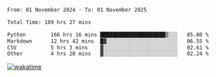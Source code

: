 <!--START_SECTION:waka-->

```txt
From: 01 November 2024 - To: 01 November 2025

Total Time: 189 hrs 27 mins

Python        166 hrs 16 mins █████████████████████▒░░░   85.80 %
Markdown      12 hrs 42 mins  █▓░░░░░░░░░░░░░░░░░░░░░░░   06.55 %
CSV           5 hrs 3 mins    ▓░░░░░░░░░░░░░░░░░░░░░░░░   02.61 %
Other         4 hrs 20 mins   ▓░░░░░░░░░░░░░░░░░░░░░░░░   02.24 %
```

<!--END_SECTION:waka-->
[![wakatime](https://wakatime.com/badge/user/5f89a63a-5294-4958-ad30-2b3455e63f2a.svg)](https://wakatime.com/@5f89a63a-5294-4958-ad30-2b3455e63f2a)

